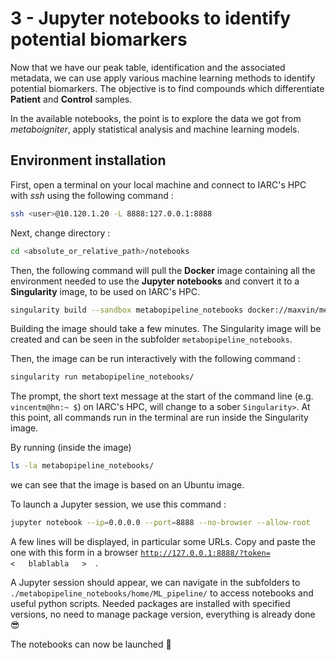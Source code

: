 # 3 - Jupyter notebooks to identify potential biomarkers

Now that we have our peak table, identification and the associated metadata, we can use apply various machine learning methods to identify potential biomarkers. The objective is to find compounds which differentiate __Patient__ and __Control__ samples.

In the available notebooks, the point is to explore the data we got from _metaboigniter_, apply statistical analysis and machine learning models.


## Environment installation

First, open a terminal on your local machine and connect to IARC's HPC with _ssh_ using the following command :
```bash
ssh <user>@10.120.1.20 -L 8888:127.0.0.1:8888
```

Next, change directory :

```bash
cd <absolute_or_relative_path>/notebooks
```

Then, the following command will pull the __Docker__ image containing all the environment needed to use the __Jupyter notebooks__ and convert it to a __Singularity__ image, to be used on IARC's HPC.
```bash
singularity build --sandbox metabopipeline_notebooks docker://maxvin/metabopipeline_notebooks:latest
```
Building the image should take a few minutes. The Singularity image will be created and can be seen in the subfolder <code>metabopipeline_notebooks</code>.

Then, the image can be run interactively with the following command :
```bash
singularity run metabopipeline_notebooks/
```

The prompt, the short text message at the start of the command line (e.g. <code>vincentm@hn:~ $</code>) on IARC's HPC, will change to a sober <code>Singularity></code>. At this point, all commands run in the terminal are run inside the Singularity image.

By running (inside the image)
```bash
ls -la metabopipeline_notebooks/
```
we can see that the image is based on an Ubuntu image.

To launch a Jupyter session, we use this command :
```bash
jupyter notebook --ip=0.0.0.0 --port=8888 --no-browser --allow-root
```
A few lines will be displayed, in particular some URLs. Copy and paste the one with this form in a browser <code>http://127.0.0.1:8888/?token= &nbsp; &#60; &nbsp; blablabla &nbsp; &#62; &nbsp;</code>.


A Jupyter session should appear, we can navigate in the subfolders to <code>./metabopipeline_notebooks/home/ML_pipeline/</code> to access notebooks and useful python scripts. Needed packages are installed with specified versions, no need to manage package version, everything is already done :sunglasses:

The notebooks can now be launched :muscle:


